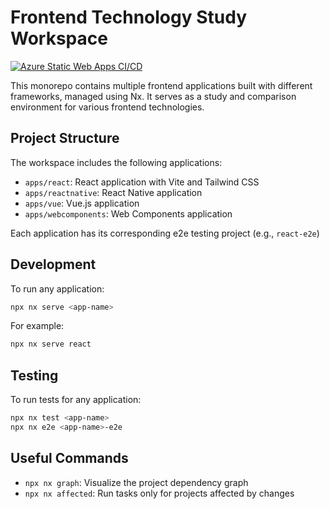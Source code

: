 # Frontend Technology Study Workspace

[![Azure Static Web Apps CI/CD](https://github.com/madelk/learning/actions/workflows/azure-static-web-apps-ambitious-plant-067cbd51e.yml/badge.svg)](https://github.com/madelk/learning/actions/workflows/azure-static-web-apps-ambitious-plant-067cbd51e.yml)

This monorepo contains multiple frontend applications built with different frameworks, managed using Nx. It serves as a study and comparison environment for various frontend technologies.

## Project Structure

The workspace includes the following applications:

- `apps/react`: React application with Vite and Tailwind CSS
- `apps/reactnative`: React Native application
- `apps/vue`: Vue.js application
- `apps/webcomponents`: Web Components application

Each application has its corresponding e2e testing project (e.g., `react-e2e`)

## Development

To run any application:

```bash
npx nx serve <app-name>
```

For example:
```bash
npx nx serve react
```

## Testing

To run tests for any application:

```bash
npx nx test <app-name>
npx nx e2e <app-name>-e2e
```

## Useful Commands

- `npx nx graph`: Visualize the project dependency graph
- `npx nx affected`: Run tasks only for projects affected by changes
